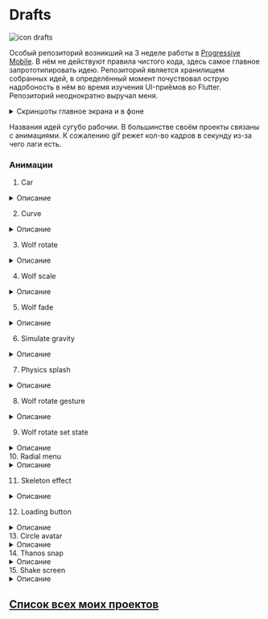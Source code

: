 # Drafts

![icon drafts][IconDrafts]

Особый репозиторий возникший на 3 неделе работы в [Progressive Mobile][ProgressiveMobile]. В нём не действуют правила чистого кода, здесь самое главное запрототипировать идею. Репозиторий является хранилищем собранных идей, в определённый момент почуствовал острую надобоность в нём во время изучения UI-приёмов во Flutter. Репозиторий неоднократно выручал меня. 

<details>
  <summary>Скриншоты главное экрана и в фоне</summary>
  
  ![main screen][MainScreen]
  ![background][Background]
</details>

Названия идей сугубо рабочии. В большинстве своём проекты связаны с анимациями. К сожалению gif режет кол-во кадров в секунду из-за чего лаги есть.

### Анимации
1. Car
<details>
  <summary>Описание</summary>
  
  Моя первая анимация, в ней нет ничего магического. Она неуправляема.
  
  <details>
    <summary>Демо</summary>
  
   ![car demo][CarDemo]
  </details>  
  
  <details>
    <summary>Скриншоты</summary>
  
  ![Car main screen][CarMainScreen]
  </details>
</details>

2. Curve

<details>
  <summary>Описание</summary>
  
  Неуправляемая анимация, в которой задётся кривая безье по которой выполняется анимация. В данном случае симулируется отскок мяча.
  
  <details>
    <summary>Демо</summary>
  
   ![curve demo][CurveDemo]
  </details>  
  
  <details>
    <summary>Скриншоты</summary>
  
  ![curve main screen][CurveMainScreen]
  </details>
</details>

3. Wolf rotate

<details>
  <summary>Описание</summary>
  
  Неуправляемая анимация, в которой вращается голова волка.
  
  <details>
    <summary>Демо</summary>
  
   ![wolf rotate demo][WolfRotateDemo]
  </details>  
  
  <details>
    <summary>Скриншоты</summary>
  
  ![wolf rotate main screen 1][WolfRotateMainScreen1]
  ![wolf rotate main screen 2][WolfRotateMainScreen2]
  </details>
</details>

4. Wolf scale

<details>
  <summary>Описание</summary>
  
  Неуправляемая анимация, в которой изменяются размеры головы волка.
  
  <details>
    <summary>Демо</summary>
  
   ![wolf scale demo][[WolfScaleDemo]
  </details>  
  
  <details>
    <summary>Скриншоты</summary>
  
  ![wolf scale main screen 1][WolfScaleMainScreen1]
  ![wolf scale main screen 2][WolfScaleMainScreen2]
  </details>
</details>

5. Wolf fade
<details>
  <summary>Описание</summary>
  
  Неуправляемая анимация, в которой изменяется прозрачность у головы волка.
  
  <details>
    <summary>Демо</summary>
  
   ![wolf fade demo][WolfFadeDemo]
  </details>  
  
  <details>
    <summary>Скриншоты</summary>
  
  ![wolf fade main screen 1][WolfFadeMainScreen1]
  ![wolf fade main screen 2][WolfFadeMainScreen2]
  ![wolf fade main screen 3][WolfFadeMainScreen3]
  ![wolf fade main screen 4][WolfFadeMainScreen4]
  </details>
</details>

6. Simulate gravity
<details>
  <summary>Описание</summary>
  
  Неуправляемая анимация, в которой вращается голова волка.
  
  <details>
    <summary>Демо</summary>
  
   ![wolf fade demo][WolfFadeDemo]
  </details>  
  
  <details>
    <summary>Скриншоты</summary>
  
  ![wolf fade main screen 1][WolfFadeMainScreen1]
  ![wolf fade main screen 2][WolfFadeMainScreen2]
  ![wolf fade main screen 3][WolfFadeMainScreen3]
  ![wolf fade main screen 4][WolfFadeMainScreen4]
  </details>
</details>

7. Physics splash

<details>
  <summary>Описание</summary>
  
  Управляемая анимация растягивания, сжатия сплэша.
  
  <details>
    <summary>Демо</summary>
  
   ![physics splash demo][PhysicsSplashDemo]
  </details>  
  
  <details>
    <summary>Скриншоты</summary>
  
  ![physics splash main screen 1][PhysicsSplashMainScreen1]
  ![physics splash main screen 2][PhysicsSplashMainScreen2]
  </details>
</details>

8. Wolf rotate gesture

<details>
  <summary>Описание</summary>
  
 Управляемая вращения головы волка по направлению свайпа в горизонтальном направлении. Вправо вращение по часовой стрелке, влево против часовой стрелки.
  
  <details>
    <summary>Демо</summary>
  
   ![wolf rotate gesture demo][WolfRotateGestureDemo]
  </details>  
  
  <details>
    <summary>Скриншоты</summary>
  
  ![wolf rotate gesture main screen 1][WolfRotateGestureMainScreen1]
  ![wolf rotate gesture main screen 2][WolfRotateGestureMainScreen2]
  ![wolf rotate gesture main screen 3][WolfRotateGestureMainScreen3]
  ![wolf rotate gesture main screen 4][WolfRotateGestureMainScreen4]
  ![wolf rotate gesture main screen 5][WolfRotateGestureMainScreen5]
  ![wolf rotate gesture main screen 6][WolfRotateGestureMainScreen6]
  </details>
</details>

9. Wolf rotate set state

<details>
  <summary>Описание</summary>
  
 Управляемая вращения головы волка по направлению ведения пальца в горизонтальном направлении. Вправо вращение по часовой стрелке, влево против часовой стрелки. Так же есть кнопка для вращения на 90 градусов.
  
  <details>
    <summary>Демо</summary>
  
   ![wolf rotate gesture set state demo][WolfRotateGestureSetStateDemo]
  </details>  
  
  <details>
    <summary>Скриншоты</summary>
  
  ![wolf rotate gesture set state main screen 1][WolfRotateGestureSetStateMainScreen1]
  ![wolf rotate gesture set state main screen 2][WolfRotateGestureSetStateMainScreen2]
  ![wolf rotate gesture set state main screen 3][WolfRotateGestureSetStateMainScreen3]
  ![wolf rotate gesture set state main screen 4][WolfRotateGestureSetStateMainScreen4]
  ![wolf rotate gesture set state main screen 5][WolfRotateGestureSetStateMainScreen5]
  ![wolf rotate gesture set state main screen 6][WolfRotateGestureSetStateMainScreen6]
  </details>
</details>
10. Radial menu

<details>
  <summary>Описание</summary>
  
 Управляемая анимация радиального меню.
  
  <details>
    <summary>Демо</summary>
  
   ![radial menu demo][RadialMenuDemo]
  </details>  
  
  <details>
    <summary>Скриншоты</summary>
  
  ![wolf rotate gesture set state main screen 1][WolfRotateGestureSetStateMainScreen1]
  ![wolf rotate gesture set state main screen 2][WolfRotateGestureSetStateMainScreen2]
  ![wolf rotate gesture set state main screen 3][WolfRotateGestureSetStateMainScreen3]
  ![wolf rotate gesture set state main screen 4][WolfRotateGestureSetStateMainScreen4]
  ![wolf rotate gesture set state main screen 5][WolfRotateGestureSetStateMainScreen5]
  ![wolf rotate gesture set state main screen 6][WolfRotateGestureSetStateMainScreen6]
  </details>
</details>

11. Skeleton effect

<details>
  <summary>Описание</summary>
  
 Неуправляемая анимация перелевающихся элементов.
  
  <details>
    <summary>Демо</summary>
  
   ![skeleton effect demo][SkeletonEffectDemo]
  </details>  
  
  <details>
    <summary>Скриншоты</summary>
  
  ![skeleton effect screen 1][SkeletonEffectScreen1]
  ![skeleton effect screen 2][SkeletonEffectScreen2]
  ![skeleton effect screen 3][SkeletonEffectScreen3]
  ![skeleton effect screen 4][SkeletonEffectScreen4]
  ![skeleton effect screen 5][SkeletonEffectScreen5]
  ![skeleton effect screen 6][SkeletonEffectScreen6]
  </details>
</details>

12. Loading button

<details>
  <summary>Описание</summary>
  
 Демонстрация виджета кнопки перехода на другой экран с анимацией загрузки и сплэша.
  
  <details>
    <summary>Демо</summary>
  
   ![loading button demo][LoadingButtonDemo]
  </details>  
  
  <details>
    <summary>Скриншоты</summary>
  
  ![loading button screen 1][LoadingButtonScreen1]
  ![loading button screen 2][LoadingButtonScreen2]
  ![loading button screen 3][LoadingButtonScreen3]
  ![loading button screen 4][LoadingButtonScreen4]
  </details>
</details>
13. Circle avatar
<details>
  <summary>Описание</summary>
  
 Демонстрация виджета для автарок.
  
  <details>
    <summary>Демо</summary>
  
   ![circle avatar demo][CicrcleAvatarDemo]
  </details>  
  
  <details>
    <summary>Скриншоты</summary>
  
  ![circle avatar screen 1][CicrcleAvatarScreen1]
  ![circle avatar screen 2][CicrcleAvatarScreen2]
  ![circle avatar screen 3][CicrcleAvatarScreen3]
  </details>
</details>
14. Thanos snap

<details>
  <summary>Описание</summary>
  
 Демонстрация плагина умеющего делать эффект исчезновения как в Мстителях.
  
  <details>
    <summary>Демо</summary>
  
   ![thanos snap demo][ThanosSnapDemo]
  </details>  
  
  <details>
    <summary>Скриншоты</summary>
  
  ![thanos snap screen 1_1][ThanosSnapScreen1_1]
  ![thanos snap screen 1_2][ThanosSnapScreen1_2]
  ![thanos snap screen 2_1][ThanosSnapScreen2_1]
  ![thanos snap screen 2_2][ThanosSnapScreen2_2]
  ![thanos snap screen 3_1][ThanosSnapScreen3_1]
  ![thanos snap screen 3_2][ThanosSnapScreen3_2]
  </details>
</details>
15. Shake screen

<details>
  <summary>Описание</summary>
  
 Демонстрация перелестывания, когда телефон трясётся.
  
  <details>
    <summary>Демо</summary>
  
   ![shake screen demo][ShakeScreenDemo]
  </details>  
</details>

## [Список всех моих проектов][ListAllMyProject]

[ProgressiveMobile]:<https://pmobi.ru/>
[ListAllMyProject]:<https://github.com/iebrosalin/all_public_projects>
[IconDrafts]:<https://github.com/iebrosalin/mobile/blob/master/readme/flutter/drafts/icons/icon.png>

[MainScreen]:<https://github.com/iebrosalin/mobile/blob/master/readme/flutter/drafts/app/main_screen.jpg>
[Background]:<https://github.com/iebrosalin/mobile/blob/master/readme/flutter/drafts/app/background.jpg>

[CarDemo]:<https://github.com/iebrosalin/mobile/blob/master/readme/flutter/drafts/screens/car/demo.gif>
[CarMainScreen]:<https://github.com/iebrosalin/mobile/blob/master/readme/flutter/drafts/screens/car/main_screen.jpg>

[CurveDemo]:<https://github.com/iebrosalin/mobile/blob/master/readme/flutter/drafts/screens/curve/demo.gif>
[CurveMainScreen]:<https://github.com/iebrosalin/mobile/blob/master/readme/flutter/drafts/screens/curve/main_screen.jpg>

[CurveDemo]:<https://github.com/iebrosalin/mobile/blob/master/readme/flutter/drafts/screens/curve/demo.gif>
[CurveMainScreen]:<https://github.com/iebrosalin/mobile/blob/master/readme/flutter/drafts/screens/curve/main_screen.jpg>

[WolfRotateDemo]:<https://github.com/iebrosalin/mobile/blob/master/readme/flutter/drafts/screens/wolf_rotate/demo.gif>
[WolfRotateMainScreen1]:<https://github.com/iebrosalin/mobile/blob/master/readme/flutter/drafts/screens/wolf_rotate/rotation_1.jpg>
[WolfRotateMainScreen2]:<https://github.com/iebrosalin/mobile/blob/master/readme/flutter/drafts/screens/wolf_rotate/rotation_2.jpg>

[WolfScaleDemo]:<https://github.com/iebrosalin/mobile/blob/master/readme/flutter/drafts/screens/wolf_scale/demo.gif>
[WolfScaleMainScreen1]:<https://github.com/iebrosalin/mobile/blob/master/readme/flutter/drafts/screens/wolf_scale/scale_1.jpg>
[WolfScaleMainScreen2]:<https://github.com/iebrosalin/mobile/blob/master/readme/flutter/drafts/screens/wolf_scale/scale_2.jpg>

[WolfFadeDemo]:<https://github.com/iebrosalin/mobile/blob/master/readme/flutter/drafts/screens/wolf_fade/demo.gif>
[WolfFadeMainScreen1]:<https://github.com/iebrosalin/mobile/blob/master/readme/flutter/drafts/screens/wolf_fade/fade_1.jpg>
[WolfFadeMainScreen2]:<https://github.com/iebrosalin/mobile/blob/master/readme/flutter/drafts/screens/wolf_fade/fade_2.jpg>
[WolfFadeMainScreen3]:<https://github.com/iebrosalin/mobile/blob/master/readme/flutter/drafts/screens/wolf_fade/fade_3.jpg>
[WolfFadeMainScreen4]:<https://github.com/iebrosalin/mobile/blob/master/readme/flutter/drafts/screens/wolf_fade/fade_4.jpg>


[PhysicsSplashDemo]:<https://github.com/iebrosalin/mobile/blob/master/readme/flutter/drafts/screens/physics_splash/demo.gif>
[PhysicsSplashMainScreen1]:<https://github.com/iebrosalin/mobile/blob/master/readme/flutter/drafts/screens/physics_splash/splash_1.jpg>
[PhysicsSplashMainScreen2]:<https://github.com/iebrosalin/mobile/blob/master/readme/flutter/drafts/screens/physics_splash/splash_2.jpg>

[WolfRotateGestureDemo]:<https://github.com/iebrosalin/mobile/blob/master/readme/flutter/drafts/screens/wolf_rotate_gesture/demo.gif>
[WolfRotateGestureMainScreen1]:<https://github.com/iebrosalin/mobile/blob/master/readme/flutter/drafts/screens/wolf_rotate_gesture/rotate_1.jpg>
[WolfRotateGestureMainScreen2]:<https://github.com/iebrosalin/mobile/blob/master/readme/flutter/drafts/screens/wolf_rotate_gesture/rotate_2.jpg>
[WolfRotateGestureMainScreen3]:<https://github.com/iebrosalin/mobile/blob/master/readme/flutter/drafts/screens/wolf_rotate_gesture/rotate_3.jpg>
[WolfRotateGestureMainScreen4]:<https://github.com/iebrosalin/mobile/blob/master/readme/flutter/drafts/screens/wolf_rotate_gesture/rotate_4.jpg>
[WolfRotateGestureMainScreen5]:<https://github.com/iebrosalin/mobile/blob/master/readme/flutter/drafts/screens/wolf_rotate_gesture/rotate_5.jpg>
[WolfRotateGestureMainScreen6]:<https://github.com/iebrosalin/mobile/blob/master/readme/flutter/drafts/screens/wolf_rotate_gesture/rotate_6.jpg>

[WolfRotateGestureSetStateDemo]:<https://github.com/iebrosalin/mobile/blob/master/readme/flutter/drafts/screens/wolf_rotate_gesture_set_state/demo.gif>
[WolfRotateGestureSetStateMainScreen1]:<https://github.com/iebrosalin/mobile/blob/master/readme/flutter/drafts/screens/wolf_rotate_gesture_set_state/rotate_1.jpg>
[WolfRotateGestureSetStateMainScreen2]:<https://github.com/iebrosalin/mobile/blob/master/readme/flutter/drafts/screens/wolf_rotate_gesture_set_state/rotate_2.jpg>
[WolfRotateGestureSetStateMainScreen3]:<https://github.com/iebrosalin/mobile/blob/master/readme/flutter/drafts/screens/wolf_rotate_gesture_set_state/rotate_3.jpg>
[WolfRotateGestureSetStateMainScreen4]:<https://github.com/iebrosalin/mobile/blob/master/readme/flutter/drafts/screens/wolf_rotate_gesture_set_state/rotate_4.jpg>
[WolfRotateGestureSetStateMainScreen5]:<https://github.com/iebrosalin/mobile/blob/master/readme/flutter/drafts/screens/wolf_rotate_gesture_set_state/rotate_5.jpg>
[WolfRotateGestureSetStateMainScreen6]:<https://github.com/iebrosalin/mobile/blob/master/readme/flutter/drafts/screens/wolf_rotate_gesture_set_state/rotate_6.jpg>

[RadialMenuDemo]:<https://github.com/iebrosalin/mobile/blob/master/readme/flutter/drafts/screens/radial_menu/demo.gif>
[RadialMenuScreen1]:<https://github.com/iebrosalin/mobile/blob/master/readme/flutter/drafts/screens/radial_menu/screen_1.jpg>
[RadialMenuScreen2]:<https://github.com/iebrosalin/mobile/blob/master/readme/flutter/drafts/screens/radial_menu/screen_2.jpg>
[RadialMenuScreen3]:<https://github.com/iebrosalin/mobile/blob/master/readme/flutter/drafts/screens/radial_menu/screen_3.jpg>

[SkeletonEffectDemo]:<https://github.com/iebrosalin/mobile/blob/master/readme/flutter/drafts/screens/skeleton_effect/demo.gif>
[SkeletonEffectScreen1]:<https://github.com/iebrosalin/mobile/blob/master/readme/flutter/drafts/screens/skeleton_effect/effect_1.jpg>
[SkeletonEffectScreen2]:<https://github.com/iebrosalin/mobile/blob/master/readme/flutter/drafts/screens/skeleton_effect/effect_2.jpg>
[SkeletonEffectScreen3]:<https://github.com/iebrosalin/mobile/blob/master/readme/flutter/drafts/screens/skeleton_effect/effect_3.jpg>
[SkeletonEffectScreen4]:<https://github.com/iebrosalin/mobile/blob/master/readme/flutter/drafts/screens/skeleton_effect/effect_4.jpg>
[SkeletonEffectScreen5]:<https://github.com/iebrosalin/mobile/blob/master/readme/flutter/drafts/screens/skeleton_effect/effect_5.jpg>
[SkeletonEffectScreen6]:<https://github.com/iebrosalin/mobile/blob/master/readme/flutter/drafts/screens/skeleton_effect/effect_6.jpg>

[LoadingButtonDemo]:<https://github.com/iebrosalin/mobile/blob/master/readme/flutter/drafts/screens/loading_button/demo.gif>
[LoadingButtonScreen1]:<https://github.com/iebrosalin/mobile/blob/master/readme/flutter/drafts/screens/loading_button/screen_1.jpg>
[LoadingButtonScreen2]:<https://github.com/iebrosalin/mobile/blob/master/readme/flutter/drafts/screens/loading_button/screen_2.jpg>
[LoadingButtonScreen3]:<https://github.com/iebrosalin/mobile/blob/master/readme/flutter/drafts/screens/loading_button/screen_3.jpg>
[LoadingButtonScreen4]:<https://github.com/iebrosalin/mobile/blob/master/readme/flutter/drafts/screens/loading_button/screen_4.jpg>

[CicrcleAvatarDemo]:<https://github.com/iebrosalin/mobile/blob/master/readme/flutter/drafts/screens/circle_avatar/demo.gif>
[CicrcleAvatarScreen1]:<https://github.com/iebrosalin/mobile/blob/master/readme/flutter/drafts/screens/circle_avatar/screen_1.jpg>
[CicrcleAvatarScreen2]:<https://github.com/iebrosalin/mobile/blob/master/readme/flutter/drafts/screens/circle_avatar/screen_2.jpg>
[CicrcleAvatarScreen3]:<https://github.com/iebrosalin/mobile/blob/master/readme/flutter/drafts/screens/circle_avatar/screen_3.jpg>

[ThanosSnapDemo]:<https://github.com/iebrosalin/mobile/blob/master/readme/flutter/drafts/screens/thanos_snap/demo.gif>
[ThanosSnapScreen1_1]:<https://github.com/iebrosalin/mobile/blob/master/readme/flutter/drafts/screens/thanos_snap/panda_1_1.jpg>
[ThanosSnapScreen1_2]:<https://github.com/iebrosalin/mobile/blob/master/readme/flutter/drafts/screens/thanos_snap/panda_1_2.jpg>
[ThanosSnapScreen2_1]:<https://github.com/iebrosalin/mobile/blob/master/readme/flutter/drafts/screens/thanos_snap/panda_2_1.jpg>
[ThanosSnapScreen2_2]:<https://github.com/iebrosalin/mobile/blob/master/readme/flutter/drafts/screens/thanos_snap/panda_2_2.jpg>
[ThanosSnapScreen3_1]:<https://github.com/iebrosalin/mobile/blob/master/readme/flutter/drafts/screens/thanos_snap/panda_3_1.jpg>
[ThanosSnapScreen3_2]:<https://github.com/iebrosalin/mobile/blob/master/readme/flutter/drafts/screens/thanos_snap/panda_3_2.jpg>

[ShakeScreenDemo]:<https://github.com/iebrosalin/mobile/blob/master/readme/flutter/drafts/screens/shake_screen/demo.gif>
